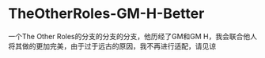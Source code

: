 # TheOtherRoles-GM-H-Better
一个The Other Roles的分支的分支的分支，他历经了GM和GM H，我会联合他人将其做的更加完美，由于过于远古的原因，我不再进行适配，请见谅
